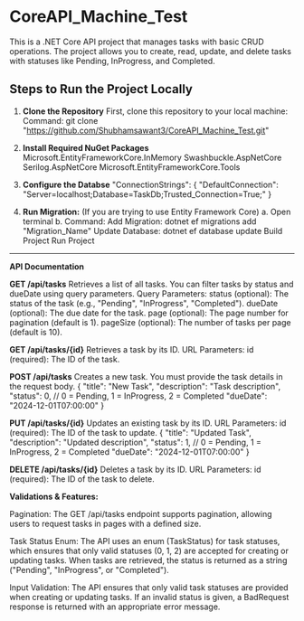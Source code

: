 # CoreAPI_Machine_Test
This is a .NET Core API project that manages tasks with basic CRUD operations. The project allows you to create, read, update, and delete tasks with statuses like Pending, InProgress, and Completed.

## Steps to Run the Project Locally

1. **Clone the Repository**
   First, clone this repository to your local machine:
   Command:    git clone "https://github.com/Shubhamsawant3/CoreAPI_Machine_Test.git"
2. **Install Required NuGet Packages**
   Microsoft.EntityFrameworkCore.InMemory
   Swashbuckle.AspNetCore
   Serilog.AspNetCore
   Microsoft.EntityFrameworkCore.Tools

4. **Configure the Databse**
   "ConnectionStrings": {
  "DefaultConnection": "Server=localhost;Database=TaskDb;Trusted_Connection=True;"
}

5. **Run Migration:** (If you are trying to use Entity Framework Core)
  a. Open terminal
  b. Command:
       Add Migration: dotnet ef migrations add "Migration_Name"
       Update Database:  dotnet ef database update
       Build Project
       Run Project
*************************************************************************************************************************

**API Documentation**

**GET /api/tasks**
Retrieves a list of all tasks. You can filter tasks by status and dueDate using query parameters.
Query Parameters:
status (optional): The status of the task (e.g., "Pending", "InProgress", "Completed").
dueDate (optional): The due date for the task.
page (optional): The page number for pagination (default is 1).
pageSize (optional): The number of tasks per page (default is 10).

**GET /api/tasks/{id}**
Retrieves a task by its ID.
URL Parameters:
id (required): The ID of the task.

**POST /api/tasks**
Creates a new task. You must provide the task details in the request body.
{
  "title": "New Task",
  "description": "Task description",
  "status": 0,  // 0 = Pending, 1 = InProgress, 2 = Completed
  "dueDate": "2024-12-01T07:00:00"
}

**PUT /api/tasks/{id}**
Updates an existing task by its ID.
URL Parameters:
id (required): The ID of the task to update.
{
  "title": "Updated Task",
  "description": "Updated description",
  "status": 1,  // 0 = Pending, 1 = InProgress, 2 = Completed
  "dueDate": "2024-12-01T07:00:00"
}

**DELETE /api/tasks/{id}**
Deletes a task by its ID.
URL Parameters:
id (required): The ID of the task to delete.


**Validations & Features:**

Pagination: The GET /api/tasks endpoint supports pagination, allowing users to request tasks in pages with a defined size.

Task Status Enum: The API uses an enum (TaskStatus) for task statuses, which ensures that only valid statuses (0, 1, 2) are accepted for creating or updating tasks. When tasks are retrieved, the status is returned as a string ("Pending", "InProgress", or "Completed").

Input Validation: The API ensures that only valid task statuses are provided when creating or updating tasks. If an invalid status is given, a BadRequest response is returned with an appropriate error message.
